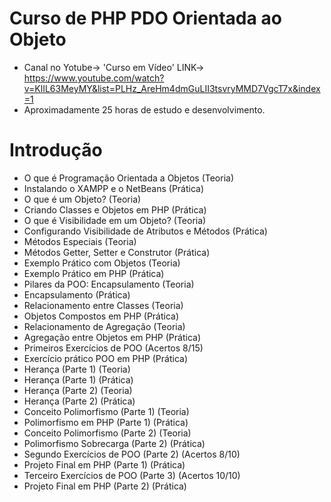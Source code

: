 # Curso de PHP PDO Orientada ao Objeto 

- Canal no Yotube-> 'Curso em Vídeo' LINK-> https://www.youtube.com/watch?v=KlIL63MeyMY&list=PLHz_AreHm4dmGuLII3tsvryMMD7VgcT7x&index=1
- Aproximadamente 25 horas de estudo e desenvolvimento.

# Introdução
- O que é Programação Orientada a Objetos (Teoria)
- Instalando o XAMPP e o NetBeans (Prática)
- O que é um Objeto?  (Teoria)
- Criando Classes e Objetos em PHP (Prática)
- O que é Visibilidade em um Objeto? (Teoria)
- Configurando Visibilidade de Atributos e Métodos (Prática)
- Métodos Especiais (Teoria)
- Métodos Getter, Setter e Construtor (Prática)
- Exemplo Prático com Objetos (Teoria)
- Exemplo Prático em PHP (Prática)
- Pilares da POO: Encapsulamento (Teoria)
- Encapsulamento (Prática)
- Relacionamento entre Classes (Teoria)
- Objetos Compostos em PHP (Prática)
- Relacionamento de Agregação (Teoria)
- Agregação entre Objetos em PHP (Prática)
- Primeiros Exercícios de POO (Acertos 8/15)
- Exercício prático POO em PHP (Prática)
- Herança (Parte 1) (Teoria)
- Herança (Parte 1) (Prática)
- Herança (Parte 2) (Teoria)
- Herança (Parte 2) (Prática)
- Conceito Polimorfismo (Parte 1) (Teoria)
- Polimorfismo em PHP (Parte 1) (Prática)
- Conceito Polimorfismo (Parte 2) (Teoria)
- Polimorfismo Sobrecarga (Parte 2) (Prática)
- Segundo Exercícios de POO (Parte 2) (Acertos 8/10)
- Projeto Final em PHP (Parte 1) (Prática)
- Terceiro Exercícios de POO (Parte 3) (Acertos 10/10)
- Projeto Final em PHP (Parte 2) (Prática)
 
